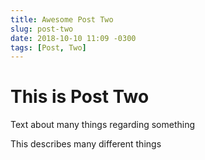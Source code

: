 ```yaml
---
title: Awesome Post Two
slug: post-two
date: 2018-10-10 11:09 -0300
tags: [Post, Two]
---
```


# This is Post Two

Text about many things regarding something

<!--more-->

This describes many different things

